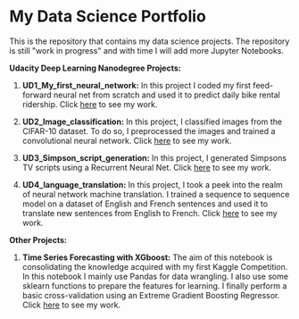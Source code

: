# My Data Science Portfolio

This is the repository that contains my data science projects. The repository is still "work in progress" and with time I will add more Jupyter Notebooks.

__Udacity Deep Learning Nanodegree Projects:__

1. __UD1_My_first_neural_network:__ In this project I coded my first feed-forward neural net from scratch and used it to predict daily bike rental ridership. Click [here](https://nbviewer.jupyter.org/github/CharlieKing7/data-science-projects/blob/master/UD1_My_first_neural_network.ipynb) to see my work.

2. __UD2_Image_classification:__ In this project, I classified images from the CIFAR-10 dataset. To do so, I preprocessed the images and trained a convolutional neural network. Click [here](https://nbviewer.jupyter.org/github/CharlieKing7/data-science-projects/blob/master/UD2_Image_classification.ipynb) to see my work.


3. __UD3_Simpson_script_generation:__ In this project, I generated Simpsons TV scripts using a Recurrent Neural Net. Click [here](https://nbviewer.jupyter.org/github/CharlieKing7/data-science-projects/blob/master/UD3_Simpson_script_generation.ipynb) to see my work.

4. __UD4_language_translation:__ In this project, I took a peek into the realm of neural network machine translation. I trained a sequence to sequence model on a dataset of English and French sentences and used it to translate new sentences from English to French. Click [here](https://nbviewer.jupyter.org/github/CharlieKing7/data-science-projects/blob/master/UD4_language_translation.ipynb) to see my work.


__Other Projects:__

1. __Time Series Forecasting with XGboost:__ The aim of this notebook is consolidating the knowledge acquired with my first Kaggle Competition. In this notebook I mainly use Pandas for data wrangling. I also use some sklearn functions to prepare the features for learning. I finally perform a basic cross-validation using an Extreme Gradient Boosting Regressor. Click [here](https://nbviewer.jupyter.org/github/CharlieKing7/data-science-projects/blob/master/1_time-series-forecasting-xgboost.ipynb
) to see my work.


